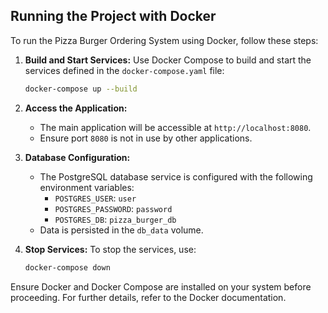 ## Running the Project with Docker

To run the Pizza Burger Ordering System using Docker, follow these steps:

1. **Build and Start Services:**
   Use Docker Compose to build and start the services defined in the `docker-compose.yaml` file:
   ```bash
   docker-compose up --build
   ```

2. **Access the Application:**
   - The main application will be accessible at `http://localhost:8080`.
   - Ensure port `8080` is not in use by other applications.

3. **Database Configuration:**
   - The PostgreSQL database service is configured with the following environment variables:
     - `POSTGRES_USER`: `user`
     - `POSTGRES_PASSWORD`: `password`
     - `POSTGRES_DB`: `pizza_burger_db`
   - Data is persisted in the `db_data` volume.

4. **Stop Services:**
   To stop the services, use:
   ```bash
   docker-compose down
   ```

Ensure Docker and Docker Compose are installed on your system before proceeding. For further details, refer to the Docker documentation.